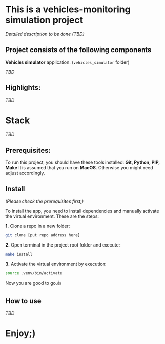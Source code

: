 # This is a vehicles-monitoring simulation project

_Detailed description to be done (TBD)_


## Project consists of the following components

__Vehicles simulator__ application. (`vehicles_simulator` folder)

_TBD_

## Highlights:

_TBD_


# Stack

_TBD_

## Prerequisites:

To run this project, you should have these tools installed:
__Git, Python, PIP, Make__
It is assumed that you run on __MacOS__. Otherwise you might need adjust accordingly. 

## Install

_(Please check the prerequisites first;)_

To install the app, you need to install dependencies and manually activate the virtual environment. These are the steps: 

__1.__ Clone a repo in a new folder:

```sh
git clone [put repo address here]
```

__2.__ Open terminal in the project root folder and execute:
```sh 
make install
```

__3.__ Activate the virtual environment by execution: 
```sh
source .venv/bin/activate
```

Now you are good to go.👍

## How to use

_TBD_

# Enjoy;)